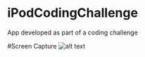 # iPodCodingChallenge

App developed as part of a coding challenge

#Screen Capture
![alt text](https://raw.githubusercontent.com/SamGenty/iPodCodingChallenge/Capture.PNG)
